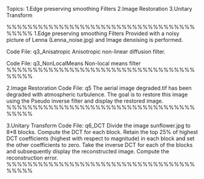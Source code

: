 Topics:
1.Edge preserving smoothing Filters
2.Image Restoration
3.Unitary Transform

%%%%%%%%%%%%%%%%%%%%%%%%%%%%%%%%%%%%%%%%%
1.Edge preserving smoothing Filters
Provided with a noisy picture of Lenna (Lenna_noise.jpg) and Image denoising is performed.

Code File: q3_Anisatropic
Anisotropic non-linear diffusion filter.

Code File: q3_NonLocalMeans
Non-local means filter
%%%%%%%%%%%%%%%%%%%%%%%%%%%%%%%%%%%%%%%%%

2.Image Restoration
Code File: q5
The aerial image degraded.tif has been degraded with atmospheric turbulence. The
goal is to restore this image using the Pseudo inverse filter and display the restored image.
%%%%%%%%%%%%%%%%%%%%%%%%%%%%%%%%%%%%%%%%%

3.Unitary Transform
Code File: q6_DCT
Divide the image sunflower.jpg to 8*8 blocks. Compute the DCT for each block.
Retain the top 25% of highest DCT coefficients (highest with respect to magnitude)
in each block and set the other coefficients to zero. Take the inverse DCT for
each of the blocks and subsequently display the reconstructed image. Compute the
reconstruction error.
%%%%%%%%%%%%%%%%%%%%%%%%%%%%%%%%%%%%%%%%%
